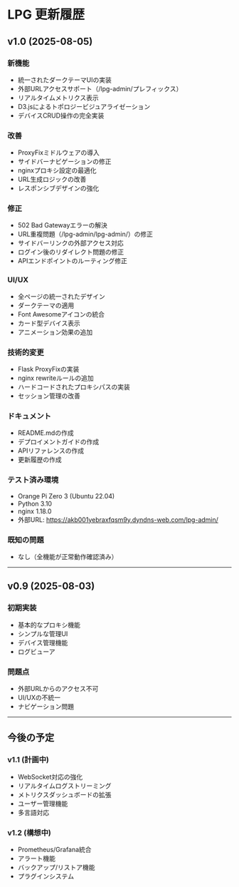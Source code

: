 # LPG 更新履歴

## v1.0 (2025-08-05)

### 新機能
- 統一されたダークテーマUIの実装
- 外部URLアクセスサポート（/lpg-admin/プレフィックス）
- リアルタイムメトリクス表示
- D3.jsによるトポロジービジュアライゼーション
- デバイスCRUD操作の完全実装

### 改善
- ProxyFixミドルウェアの導入
- サイドバーナビゲーションの修正
- nginxプロキシ設定の最適化
- URL生成ロジックの改善
- レスポンシブデザインの強化

### 修正
- 502 Bad Gatewayエラーの解決
- URL重複問題（/lpg-admin/lpg-admin/）の修正
- サイドバーリンクの外部アクセス対応
- ログイン後のリダイレクト問題の修正
- APIエンドポイントのルーティング修正

### UI/UX
- 全ページの統一されたデザイン
- ダークテーマの適用
- Font Awesomeアイコンの統合
- カード型デバイス表示
- アニメーション効果の追加

### 技術的変更
- Flask ProxyFixの実装
- nginx rewriteルールの追加
- ハードコードされたプロキシパスの実装
- セッション管理の改善

### ドキュメント
- README.mdの作成
- デプロイメントガイドの作成
- APIリファレンスの作成
- 更新履歴の作成

### テスト済み環境
- Orange Pi Zero 3 (Ubuntu 22.04)
- Python 3.10
- nginx 1.18.0
- 外部URL: https://akb001yebraxfqsm9y.dyndns-web.com/lpg-admin/

### 既知の問題
- なし（全機能が正常動作確認済み）

---

## v0.9 (2025-08-03)

### 初期実装
- 基本的なプロキシ機能
- シンプルな管理UI
- デバイス管理機能
- ログビューア

### 問題点
- 外部URLからのアクセス不可
- UI/UXの不統一
- ナビゲーション問題

---

## 今後の予定

### v1.1 (計画中)
- WebSocket対応の強化
- リアルタイムログストリーミング
- メトリクスダッシュボードの拡張
- ユーザー管理機能
- 多言語対応

### v1.2 (構想中)
- Prometheus/Grafana統合
- アラート機能
- バックアップ/リストア機能
- プラグインシステム